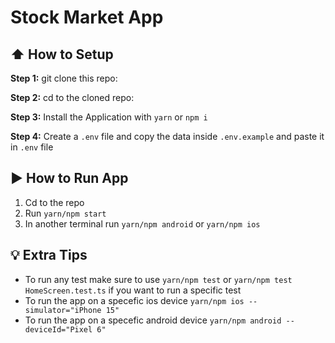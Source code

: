#  Stock Market App

## :arrow_up: How to Setup

**Step 1:** git clone this repo:

**Step 2:** cd to the cloned repo:

**Step 3:** Install the Application with `yarn` or `npm i`

**Step 4:** Create a `.env` file and copy the data inside `.env.example` and paste it in `.env` file

## :arrow_forward: How to Run App

1. Cd to the repo
2. Run `yarn/npm start`
3. In another terminal run `yarn/npm android` or `yarn/npm ios`

## :bulb: Extra Tips

* To run any test make sure to use `yarn/npm test` or `yarn/npm test HomeScreen.test.ts` if you want to run a specific test
* To run the app on a specefic ios device `yarn/npm ios --simulator="iPhone 15"`
* To run the app on a specefic android device `yarn/npm android --deviceId="Pixel 6"`
